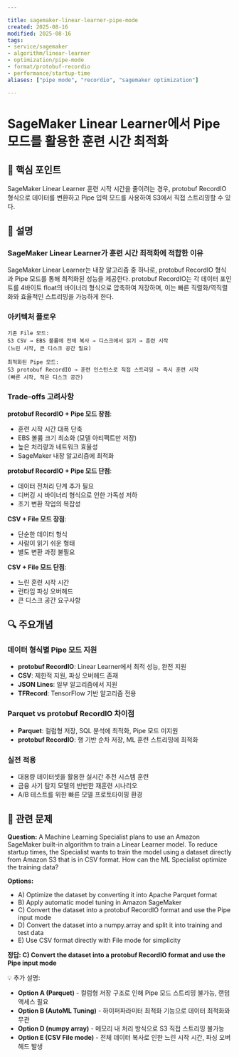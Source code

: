 ```yaml
---

title: sagemaker-linear-learner-pipe-mode
created: 2025-08-16
modified: 2025-08-16
tags:
- service/sagemaker
- algorithm/linear-learner
- optimization/pipe-mode
- format/protobuf-recordio
- performance/startup-time
aliases: ["pipe mode", "recordio", "sagemaker optimization"]

---
```


# SageMaker Linear Learner에서 Pipe 모드를 활용한 훈련 시간 최적화

## 🎯 핵심 포인트

SageMaker Linear Learner 훈련 시작 시간을 줄이려는 경우, protobuf RecordIO 형식으로 데이터를 변환하고 Pipe 입력 모드를 사용하여 S3에서 직접 스트리밍할 수 있다.

## 📝 설명

### SageMaker Linear Learner가 훈련 시간 최적화에 적합한 이유

SageMaker Linear Learner는 내장 알고리즘 중 하나로, protobuf RecordIO 형식과 Pipe 모드를 통해 최적화된 성능을 제공한다. protobuf RecordIO는 각 데이터 포인트를 4바이트 float의 바이너리 형식으로 압축하여 저장하며, 이는 빠른 직렬화/역직렬화와 효율적인 스트리밍을 가능하게 한다.

### 아키텍처 플로우

```
기존 File 모드:
S3 CSV → EBS 볼륨에 전체 복사 → 디스크에서 읽기 → 훈련 시작
(느린 시작, 큰 디스크 공간 필요)

최적화된 Pipe 모드:
S3 protobuf RecordIO → 훈련 인스턴스로 직접 스트리밍 → 즉시 훈련 시작
(빠른 시작, 적은 디스크 공간)
```

### Trade-offs 고려사항

**protobuf RecordIO + Pipe 모드 장점**:
- 훈련 시작 시간 대폭 단축
- EBS 볼륨 크기 최소화 (모델 아티팩트만 저장)
- 높은 처리량과 네트워크 효율성
- SageMaker 내장 알고리즘에 최적화

**protobuf RecordIO + Pipe 모드 단점**:
- 데이터 전처리 단계 추가 필요
- 디버깅 시 바이너리 형식으로 인한 가독성 저하
- 초기 변환 작업의 복잡성

**CSV + File 모드 장점**:
- 단순한 데이터 형식
- 사람이 읽기 쉬운 형태
- 별도 변환 과정 불필요

**CSV + File 모드 단점**:
- 느린 훈련 시작 시간
- 런타임 파싱 오버헤드
- 큰 디스크 공간 요구사항

## 🔍 주요개념

### 데이터 형식별 Pipe 모드 지원

- **protobuf RecordIO**: Linear Learner에서 최적 성능, 완전 지원
- **CSV**: 제한적 지원, 파싱 오버헤드 존재
- **JSON Lines**: 일부 알고리즘에서 지원
- **TFRecord**: TensorFlow 기반 알고리즘 전용

### Parquet vs protobuf RecordIO 차이점

- **Parquet**: 컬럼형 저장, SQL 분석에 최적화, Pipe 모드 미지원
- **protobuf RecordIO**: 행 기반 순차 저장, ML 훈련 스트리밍에 최적화

### 실전 적용

- 대용량 데이터셋을 활용한 실시간 추천 시스템 훈련
- 금융 사기 탐지 모델의 빈번한 재훈련 시나리오
- A/B 테스트를 위한 빠른 모델 프로토타이핑 환경

## 📝 관련 문제

**Question:** A Machine Learning Specialist plans to use an Amazon SageMaker built-in algorithm to train a Linear Learner model. To reduce startup times, the Specialist wants to train the model using a dataset directly from Amazon S3 that is in CSV format. How can the ML Specialist optimize the training data?

**Options:**

- A) Optimize the dataset by converting it into Apache Parquet format
- B) Apply automatic model tuning in Amazon SageMaker
- C) Convert the dataset into a protobuf RecordIO format and use the Pipe input mode
- D) Convert the dataset into a numpy.array and split it into training and test data
- E) Use CSV format directly with File mode for simplicity

**정답: C) Convert the dataset into a protobuf RecordIO format and use the Pipe input mode**

💡 추가 설명:

- **Option A (Parquet)** - 컬럼형 저장 구조로 인해 Pipe 모드 스트리밍 불가능, 랜덤 액세스 필요
- **Option B (AutoML Tuning)** - 하이퍼파라미터 최적화 기능으로 데이터 최적화와 무관
- **Option D (numpy array)** - 메모리 내 처리 방식으로 S3 직접 스트리밍 불가능
- **Option E (CSV File mode)** - 전체 데이터 복사로 인한 느린 시작 시간, 파싱 오버헤드 발생